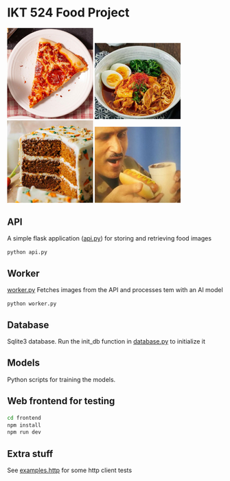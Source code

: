 # IKT 524 Food Project
<div style="display:inline;">
<img src="./test_images/pizza.png" alt="drawing" width="200"/>
<img src="./test_images/ramen.png" alt="drawing" width="200"/>
<img src="./test_images/carrotcake.png" alt="drawing" width="200"/>
<img src="./test_images/hot_dog.png" alt="drawing" width="200"/>
</div>

## API
A simple flask application ([api.py](./api.py)) for storing and retrieving food images

``python api.py``

## Worker
[worker.py](./worker.py) Fetches images from the API and processes tem with an AI model

``python worker.py``

## Database
Sqlite3 database. Run the init_db function in [database.py](./database.py) to initialize it

## Models
Python scripts for training the models. 

## Web frontend for testing
```bash
cd frontend
npm install
npm run dev
```

## Extra stuff
See [examples.http](./examples.http) for some http client tests